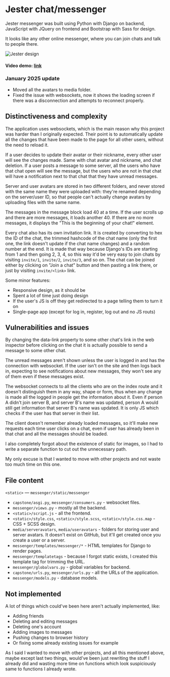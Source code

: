 # Jester chat/messenger
Jester messenger was built using Python with Django on backend, JavaScript with JQuery on frontend and Bootstrap with Sass for design.

It looks like any other online messenger, where you can join chats and talk to people there.

![Jester design](https://i.imgur.com/e2jSIA0.png)

#### Video demo: [link](https://www.youtube.com/watch?v=X84m8JKvRjQ)

### January 2025 update
* Moved all the avatars to media folder.
* Fixed the issue with websockets, now it shows the loading screen if there was a disconnection and attempts to reconnect properly.

## Distinctiveness and complexity
The application uses websockets, which is the main reason why this project was harder than I originally expected. Their point is to automatically update all the changes that have been made to the page for all other users, without the need to reload it.

If a user decides to update their avatar or their nickname, every other user will see the changes made. Same with chat avatar and nickname, and chat deletion. If a user posts a message to some server, all the users who have that chat open will see the message, but the users who are not in that chat will have a notification next to that chat that they have unread messages.

Server and user avatars are stored in two different folders, and never stored with the same name they were uploaded with: they're renamed depending on the server/user ID, so that people can't actually change avatars by uploading files with the same name.

The messages in the message block load 40 at a time. If the user scrolls up and there are more messages, it loads another 40. If there are no more messages, it displays the "This is the beginning of your chat!" element.

Every chat also has its own invitation link. It is created by converting to hex the ID of the chat, the trimmed hashcode of the chat name (only the first one, the link doesn't update if the chat name changes) and a random number at the end. It is made that way because Django's IDs are starting from 1 and then going 2, 3, 4, so this way it'd be very easy to join chats by visiting `invite/1`, `invite/2`, `invite/3`, and so on. The chat can be joined either by clicking on "Join a chat" button and then pasting a link there, or just by visiting `invite/<link>` link.

Some minor features:
* Responsive design, as it should be
* Spent a lot of time just doing design
* If the user's JS is off they get redirected to a page telling them to turn it on
* Single-page app (except for log in, register, log out and no JS routs)

## Vulnerabilities and issues
By changing the data-link property to some other chat's link in the web inspector before clicking on the chat it is actually possible to send a message to some other chat.

The unread messages aren't shown unless the user is logged in and has the connection with websocket. If the user isn't on the site and then logs back in, expecting to see notifications about new messages, they won't see any of them even if these messages exist.

The websocket connects to all the clients who are on the index route and it doesn't distinguish them in any way, shape or form, thus when any change is made all the logged in people get the information about it. Even if person A didn't join server B, and server B's name was updated, person A would still get information that server B's name was updated. It is only JS which checks if the user has that server in their list.

The client doesn't remember already loaded messages, so it'll make new requests each time user clicks on a chat, even if user has already been in that chat and all the messages should be loaded.

I also completely forgot about the existence of static for images, so I had to write a separate function to cut out the unnecessary path.

My only excuse is that I wanted to move with other projects and not waste too much time on this one.

## File content
`<static>` — `messenger/static/messenger`
* `capstone/asgi.py`, `messenger/consumers.py` - websocket files.
* `messenger/views.py` - mostly all the backend.
* `<static>/script.js` - all the frontend.
* `<static>/style.css`, `<static>/style.scss`, `<static>/style.css.map` - CSS + SCSS design.
* `media/serveravatars`, `media/useravatars` - folders for storing user and server avatars. It doesn't exist on GitHub, but it'll get created once you create a user or a server.
* `messenger/templates/messenger/*` - HTML templates for Django to render pages.
* `messenger/templatetags` - because I forgot static exists, I created this template tag for trimming the URL.
* `messenger/globalvars.py` - global variables for backend.
* `capstone/urls.py`, `messenger/urls.py` - all the URLs of the application.
* `messenger/models.py` - database models.

## Not implemented
A lot of things which could've been here aren't actually implemented, like:
* Adding friends
* Deleting and editing messages
* Deleting one's account
* Adding images to messages
* Pushing changes to browser history
* Or fixing some already existing issues for example

As I said I wanted to move with other projects, and all this mentioned above, maybe except last two things, would've been just rewriting the stuff I already did and wasting more time on functions which look suspiciously same to functions I already wrote.
